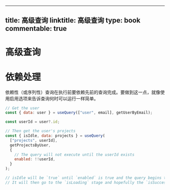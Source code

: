 
---
title: 高级查询
linktitle: 高级查询
type: book
commentable: true
---

# 高级查询

# 依赖处理

依赖性（或序列性）查询在执行前要依赖先前的查询完成。要做到这一点，就像使用启用选项来告诉查询何时可以运行一样简单。

```js
// Get the user
const { data: user } = useQuery(["user", email], getUserByEmail);

const userId = user?.id;

// Then get the user's projects
const { isIdle, data: projects } = useQuery(
  ["projects", userId],
  getProjectsByUser,
  {
    // The query will not execute until the userId exists
    enabled: !!userId,
  }
);

// isIdle will be `true` until `enabled` is true and the query begins to fetch.
// It will then go to the `isLoading` stage and hopefully the `isSuccess` stage :)
```

    